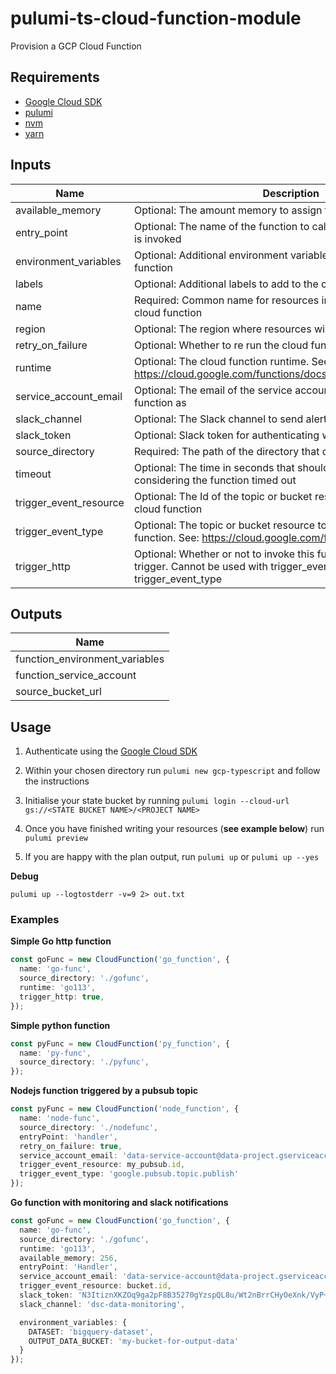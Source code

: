 # pulumi-ts-cloud-function-module
Provision a GCP Cloud Function

## Requirements
[Google Cloud SDK]: https://cloud.google.com/sdk/docs/quickstarts
* [Google Cloud SDK]
* [pulumi](https://www.pulumi.com/docs/get-started/install/#install-pulumi)
* [nvm](https://github.com/nvm-sh/nvm)
* [yarn](https://classic.yarnpkg.com/en/docs/install/#mac-stable)


## Inputs

| Name | Description | Type | Default | Required |
|------|-------------|------|---------|:--------:|
| available\_memory | Optional: The amount memory to assign to the function | `number` | `128` | no |
| entry\_point | Optional: The name of the function to call when the cloud function is invoked | `string` | `"main"` | no |
| environment\_variables | Optional: Additional environment variables to add to the cloud function | `map(string)` | `{}` | no |
| labels | Optional: Additional labels to add to the cloud function | `map(string)` | `{}` | no |
| name | Required: Common name for resources including the resulting cloud function | `string` | n/a | yes |
| region | Optional: The region where resources will be deployed | `string` | `"europe-west2"` | no |
| retry\_on\_failure | Optional: Whether to re run the cloud function after it has failed | `bool` | `false` | no |
| runtime | Optional: The cloud function runtime. See: https://cloud.google.com/functions/docs/concepts/exec#runtimes | `string` | `"python38"` | no |
| service\_account\_email | Optional: The email of the service account to run the cloud function as | `string` | `${projectName}@appspot.gserviceaccount.com` | no |
| slack\_channel | Optional: The Slack channel to send alerts to. | `string` | `""` | no |
| slack\_token | Optional: Slack token for authenticating with Slack for alerting | `string` | `""` | no |
| source\_directory | Required: The path of the directory that contains your source code | `string` | n/a | yes |
| timeout | Optional: The time in seconds that should elapse before considering the function timed out | `number` | `30` | no |
| trigger\_event\_resource | Optional: The Id of the topic or bucket resource that will trigger the cloud function | `string` | `source_bucket.id` | no |
| trigger\_event\_type | Optional: The topic or bucket resource to trigger the cloud function. See: https://cloud.google.com/functions/docs/calling/ | `string` | `google.storage.object.finalize` | no |
| trigger\_http | Optional: Whether or not to invoke this function with an http trigger. Cannot be used with trigger_event_resource and/or trigger_event_type | `boolean` | `undefined` | no |

## Outputs

| Name |
|------|
| function\_environment\_variables |
| function\_service\_account |
| source\_bucket\_url |


## Usage

1. Authenticate using the [Google Cloud SDK]

2. Within your chosen directory run `pulumi new gcp-typescript` and follow the instructions

3. Initialise your state bucket by running `pulumi login --cloud-url gs://<STATE BUCKET NAME>/<PROJECT NAME>`

4. Once you have finished writing your resources (__see example below__) run `pulumi preview`

5. If you are happy with the plan output, run `pulumi up` or `pulumi up --yes`

__Debug__

```shell
pulumi up --logtostderr -v=9 2> out.txt
```

### Examples

__Simple Go http function__

```typescript
const goFunc = new CloudFunction('go_function', {
  name: 'go-func',
  source_directory: './gofunc',
  runtime: 'go113',
  trigger_http: true,
});
```

__Simple python function__

```typescript
const pyFunc = new CloudFunction('py_function', {
  name: 'py-func',
  source_directory: './pyfunc',
});
```

__Nodejs function triggered by a pubsub topic__

```typescript
const pyFunc = new CloudFunction('node_function', {
  name: 'node-func',
  source_directory: './nodefunc',
  entryPoint: 'handler',
  retry_on_failure: true,
  service_account_email: 'data-service-account@data-project.gserviceaccount.com',
  trigger_event_resource: my_pubsub.id,
  trigger_event_type: 'google.pubsub.topic.publish'
});
```

__Go function with monitoring and slack notifications__

```typescript
const goFunc = new CloudFunction('go_function', {
  name: 'go-func',
  source_directory: './gofunc',
  runtime: 'go113',
  available_memory: 256,
  entryPoint: 'Handler',
  service_account_email: 'data-service-account@data-project.gserviceaccount.com',
  trigger_event_resource: bucket.id,
  slack_token: 'N3ItiznXKZOq9ga2pF8B35270gYzspQL8u/Wt2nBrrCHyOeXnk/VyP+f44zDqneMXPMKt31aBrpWUf9yt1497w==',
  slack_channel: 'dsc-data-monitoring',

  environment_variables: {
    DATASET: 'bigquery-dataset',
    OUTPUT_DATA_BUCKET: 'my-bucket-for-output-data'
  }
});
```
